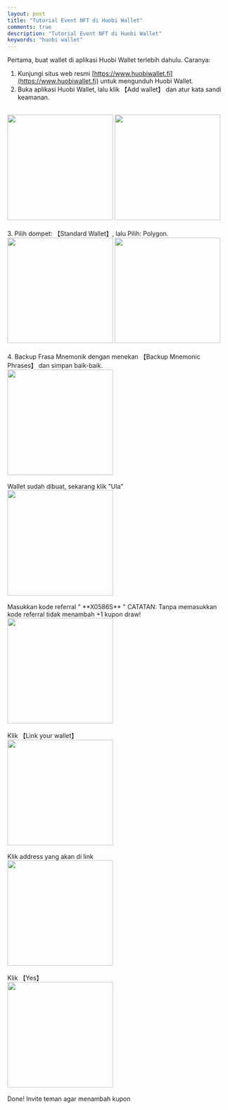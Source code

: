 ```yaml
---
layout: post
title: "Tutorial Event NFT di Huobi Wallet"
comments: true
description: "Tutorial Event NFT di Huobi Wallet"
keywords: "huobi wallet"
---
```


Pertama, buat wallet di aplikasi Huobi Wallet terlebih dahulu. Caranya:
1. Kunjungi situs web resmi [https://www.huobiwallet.fi](https://www.huobiwallet.fi) untuk mengunduh Huobi Wallet.
2. Buka aplikasi Huobi Wallet, lalu klik 【Add wallet】 dan atur kata sandi keamanan. 
<br/>
<img src="https://raw.githubusercontent.com/yusufpraditya/yusufpraditya.github.io/master/_posts/2.jpg" width="240">
<img src="https://raw.githubusercontent.com/yusufpraditya/yusufpraditya.github.io/master/_posts/aa.PNG" width="240">
<br/>
<br/>
3. Pilih dompet: 【Standard Wallet】, lalu Pilih: Polygon.
<br/>
<img src="https://raw.githubusercontent.com/yusufpraditya/yusufpraditya.github.io/master/_posts/bb.PNG" width="240">
<img src="https://raw.githubusercontent.com/yusufpraditya/yusufpraditya.github.io/master/_posts/cc.PNG" width="240">
<br/>
<br/>
4. Backup Frasa Mnemonik dengan menekan 【Backup Mnemonic Phrases】 dan simpan baik-baik.
<br/>
<img src="https://raw.githubusercontent.com/yusufpraditya/yusufpraditya.github.io/master/_posts/dd.PNG" width="240">
<br/>
<br/>
Wallet sudah dibuat, sekarang klik "Ula"
<br/>
<img src="https://raw.githubusercontent.com/yusufpraditya/yusufpraditya.github.io/master/_posts/1.jpg" width="240">
<br/>
<br/>
Masukkan kode referral " **X0586S** " CATATAN: Tanpa memasukkan kode referral tidak menambah +1 kupon draw!
<br/>
<img src="https://raw.githubusercontent.com/yusufpraditya/yusufpraditya.github.io/master/_posts/3.jpg" width="240">
<br/>
<br/>
Klik 【Link your wallet】
<br/>
<img src="https://raw.githubusercontent.com/yusufpraditya/yusufpraditya.github.io/master/_posts/4.jpg" width="240">
<br/>
<br/>
Klik address yang akan di link
<br/>
<img src="https://raw.githubusercontent.com/yusufpraditya/yusufpraditya.github.io/master/_posts/5.jpg" width="240">
<br/>
<br/>
Klik 【Yes】
<br/>
<img src="https://raw.githubusercontent.com/yusufpraditya/yusufpraditya.github.io/master/_posts/6.jpg" width="240">
<br/>
<br/>
Done! Invite teman agar menambah kupon

